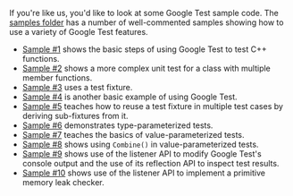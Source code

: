 If you're like us, you'd like to look at some Google Test sample code.  The
[samples folder](../samples) has a number of well-commented samples showing how to use a
variety of Google Test features.

  * [Sample #1](../samples/sample1_unittest.cc) shows the basic steps of using Google Test to test C++ functions.
  * [Sample #2](../samples/sample2_unittest.cc) shows a more complex unit test for a class with multiple member functions.
  * [Sample #3](../samples/sample3_unittest.cc) uses a test fixture.
  * [Sample #4](../samples/sample4_unittest.cc) is another basic example of using Google Test.
  * [Sample #5](../samples/sample5_unittest.cc) teaches how to reuse a test fixture in multiple test cases by deriving sub-fixtures from it.
  * [Sample #6](../samples/sample6_unittest.cc) demonstrates type-parameterized tests.
  * [Sample #7](../samples/sample7_unittest.cc) teaches the basics of value-parameterized tests.
  * [Sample #8](../samples/sample8_unittest.cc) shows using `Combine()` in value-parameterized tests.
  * [Sample #9](../samples/sample9_unittest.cc) shows use of the listener API to modify Google Test's console output and the use of its reflection API to inspect test results.
  * [Sample #10](../samples/sample10_unittest.cc) shows use of the listener API to implement a primitive memory leak checker.
